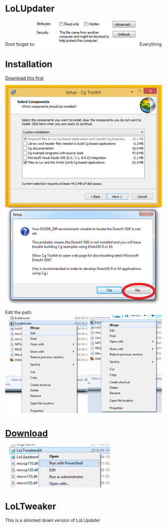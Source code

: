 LoLUpdater
==========
Dont forget to:
![alt text](Unblock.png)
Everything

Installation
============

[Download this first](http://developer.download.nvidia.com/cg/Cg_3.1/Cg-3.1_April2012_Setup.exe)


![alt text](CG.png)

Edit the path:
![alt text](Location.png)

[Download](https://github.com/Loggan08/LoLUpdater/archive/master.zip)
==========

![alt text](Execute.png)

LoLTweaker
==========
This is a slimmed down version of LoLUpdater
















